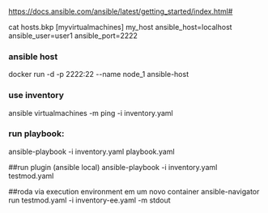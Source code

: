 ###

https://docs.ansible.com/ansible/latest/getting_started/index.html#

cat hosts.bkp
[myvirtualmachines]
my_host ansible_host=localhost ansible_user=user1 ansible_port=2222

### ansible host

docker run -d -p 2222:22 --name node_1 ansible-host

### use inventory

ansible virtualmachines -m ping -i inventory.yaml

### run playbook:

ansible-playbook -i inventory.yaml playbook.yaml

##run plugin (ansible local)
ansible-playbook -i inventory.yaml testmod.yaml

##roda via execution environment em um novo container
ansible-navigator run testmod.yaml -i inventory-ee.yaml -m stdout
